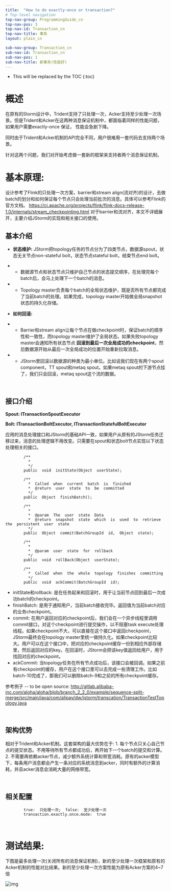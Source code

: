 ```yaml
---
title:  "How to do exactly-once or transaction?"
# Top-level navigation
top-nav-group: ProgrammingGuide_cn
top-nav-pos: 3
top-nav-id: Transaction_cn
top-nav-title: 事务
layout: plain_cn

sub-nav-group: Transaction_cn
sub-nav-id: Transaction_cn
sub-nav-pos: 1
sub-nav-title: 新事务(性能好)
---
```


* This will be replaced by the TOC
{:toc}

# 概述

在原有的Storm设计中，Trident支持了只处理一次，Acker支持至少处理一次场景。但是Trident和Acker在这两种消息保证机制中，都面临着同样的性能问题， 如果用户需要exactly-once 保证， 性能会急剧下降。

同时由于Trident和Acker机制的API完全不同，用户很难用一套代码去支持两个场景。

针对这两个问题，我们对开始考虑做一套新的框架来支持者两个消息保证机制。

#  **基本原理:**  
设计参考了Flink的只处理一次方案，barrier和stream  align(流对齐)的设计，去做batch的划分和如何保证每个节点只会处理当前批次的消息。具体可以参考Flink的官方文档。
<u>https://ci.apache.org/projects/flink/flink-docs-release-1.0/internals/stream_checkpointing.html</u>
对于barrier和流对齐，本文不详细展开，主要介绍JStorm的实现和相关接口的使用。

## **基本介绍**

*  **状态维护:**   JStorm把topology任务的节点分为了四类节点，数据源spout，状态无关节点non-stateful  bolt，状态节点stateful  bolt，结束节点end  bolt。
  - *  数据源节点和状态节点只维护自己节点的状态提交顺序，在处理完每个batch后，会马上处理下一个batch的消息。
  - *  Topology  master负责每个batch的全局状态维护，既是否所有节点都完成了当前batch的处理。如果完成，topology  master开始做全局snapshot状态的持久化存储。
*  **如何回滚:**
  - * Barrier和stream  align让每个节点在做checkpoint时，保证batch的顺序性和一致性，而topology  master维护了全局状态。如果失败topology  master会通知所有状态节点  **回滚到最后一次全局成功的checkpoint**，然后数据源开始从最后一次全局成功的位置开始重新拉取消息。
  - * JStorm里回滚以数据源的种类为最小单位。比如说我们现在有两个spout  component，TT  spout和metaq  spout。如果metaq  spout的下游节点挂了，我们只会回滚，metaq  spout这个流的数据。

<br  />

##  **接口介绍**

**Spout:  ITransactionSpoutExecutor**

**Bolt:  ITransactionBoltExecutor,  ITransactionStatefulBoltExecutor**

应用的消息处理接口和JStorm的基础API一致，如果用户从原有的JStorm任务迁移过来，消息的处理逻辑不用改变。只需要在spout和状态bolt节点实现以下状态处理相关的接口。

```
        /**
          *  
          */
        public  void  initState(Object  userState);

        /**
          *  Called  when  current  batch  is  finished
          *  @return  user  state  to  be  committed
          */
        public  Object  finishBatch();

        /**
          *  
          *  @param  The  user  state  Data
          *  @return  snapshot  state  which  is  used  to  retrieve  the  persistent  user  state
          */
        public  Object  commit(BatchGroupId  id,  Object  state);

        /**
          *  
          *  @param  user  state  for  rollback
          */
        public  void  rollBack(Object  userState);

        /**
          *  Called  when  the  whole  topology  finishes  committing
          */
        public  void  ackCommit(BatchGroupId  id);
```

*  initState和rollback:  是在任务起来和回滚时，用于让当前节点回到最后一次成功batch的checkpoint。
*  finishBatch:  是用于通知用户，当前batch接收完毕。返回值为当前batch对应的业务checkpoint。
*  commit:  在用户返回对应的checkpoint后，我们会在一个异步线程里调用commit接口，对这个checkpoint进行提交操作，以不阻塞task  execute处理线程。如果checkpoint不大，可以直接在这个接口中返回checkpoint，JStorm最终会在topology  master里统一做持久化。如果checkpoint比较大。用户可以在这个接口中，把对应的checkpoint缓存一份到相应外部存储里，然后返回对应的key。在回滚时，JStorm会把该key值返回给用户，用于找回对应的checkpoint。
*  ackCommit:  当topology任务在所有节点成功后，该接口会被回调。如果之前有checkpoint的缓存，用户在这个接口里可以去完成一些清理工作。比如batch-10完成了，那我们可以删除batch-9和之前的所有checkpoint缓存。

参考例子 -- to be open source:  <u>http://gitlab.alibaba-inc.com/aloha/aloha/blob/branch_2_2_0/example/sequence-split-merge/src/main/java/com/alipay/dw/jstorm/transcation/TransactionTestTopology.java</u>
        
<br  />

##  **架构优势**
相对于Trident和Acker机制。这套架构的最大优势在于:
        1.  每个节点只关心自己节点的提交状态。不用等待所有节点都成功后，再开始下一个batch的提交和计算。
        2.  不需要再依赖acker节点，减少额外系统计算和带宽消耗。原有的acker模型下，每条用户消息都会产生一条对应的系统消息到acker，同时有额外的计算消耗，并且acker消息会消耗大量的网络带宽。
        
<br  />

##  **相关配置**

```
        true:  只处理一次;  false:  至少处理一次
        transaction.exactly.once.mode:  true
```

<br  />

#  **测试结果:**  ####

下图是最多处理一次(关闭所有的消息保证机制)，新的至少处理一次框架和原有的Acker机制的性能对比结果。新的至少处理一次方案性能为原有Acker方案的4~7倍

![img]({{site.baseurl}}/img/programguide/transaction-perf.png)
